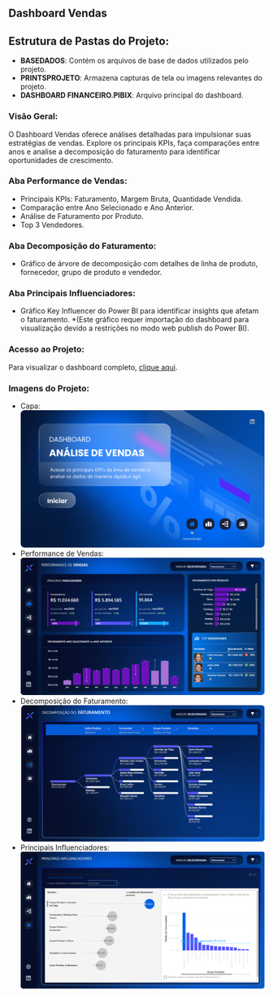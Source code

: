 ## Dashboard Vendas

## Estrutura de Pastas do Projeto:

- **BASEDADOS**: Contém os arquivos de base de dados utilizados pelo projeto.
- **PRINTSPROJETO**: Armazena capturas de tela ou imagens relevantes do projeto.
- **DASHBOARD FINANCEIRO.PIBIX**: Arquivo principal do dashboard.

### Visão Geral:

O Dashboard Vendas oferece análises detalhadas para impulsionar suas estratégias de vendas. Explore os principais KPIs, faça comparações entre anos e analise a decomposição do faturamento para identificar oportunidades de crescimento.

### Aba Performance de Vendas:

- Principais KPIs: Faturamento, Margem Bruta, Quantidade Vendida.
- Comparação entre Ano Selecionado e Ano Anterior.
- Análise de Faturamento por Produto.
- Top 3 Vendedores.

### Aba Decomposição do Faturamento:

- Gráfico de árvore de decomposição com detalhes de linha de produto, fornecedor, grupo de produto e vendedor.

### Aba Principais Influenciadores:

- Gráfico Key Influencer do Power BI para identificar insights que afetam o faturamento.
*(Este gráfico requer importação do dashboard para visualização devido a restrições no modo web publish do Power BI).

### Acesso ao Projeto:

Para visualizar o dashboard completo, [clique aqui](https://app.powerbi.com/view?r=eyJrIjoiYzMyNTNlNzgtMGE1ZS00NjFjLWFiZmMtYjhjNTgwOWNmMWQ3IiwidCI6IjhkODdkMGZhLWE4NDktNGNkYi1iZTIxLTk1YzY3ZjU3ZGZmYyJ9).

### Imagens do Projeto:

- Capa: ![Dashboard Vendas - Capa](https://github.com/vhsmdev/dashboard-vendas/blob/main/PrintsProjeto/CAPA.png?raw=true)
- Performance de Vendas: ![Dashboard Vendas - Página 1](https://github.com/vhsmdev/dashboard-vendas/blob/main/PrintsProjeto/P00.png?raw=true)
- Decomposição do Faturamento: ![Dashboard Vendas - Página 2](https://github.com/vhsmdev/dashboard-vendas/blob/main/PrintsProjeto/P01.png?raw=true)
- Principais Influenciadores: ![Dashboard Vendas - Página 3](https://github.com/vhsmdev/dashboard-vendas/blob/main/PrintsProjeto/P02.png?raw=true)
